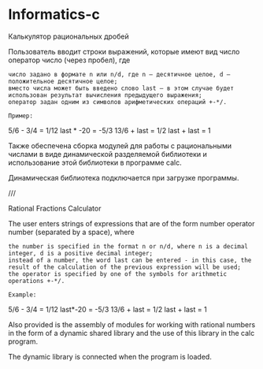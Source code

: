 # Informatics-c

Калькулятор рациональных дробей

Пользователь вводит строки выражений, которые имеют вид число оператор число (через пробел), где

	число задано в формате n или n/d, где n — десятичное целое, d — положительное десятичное целое;
	вместо числа может быть введено слово last — в этом случае будет использован результат вычисления предыдущего выражения;
	оператор задан одним из символов арифметических операций +-*/.

	Пример:

5/6 - 3/4
= 1/12
last * -20
= -5/3
13/6 + last
= 1/2
last + last
= 1

Также обеспечена сборка модулей для работы с рациональными числами в виде динамической разделяемой библиотеки и использование этой библиотеки в программе calc. 

Динамическая библиотека подключается при загрузке программы. 

///

Rational Fractions Calculator

The user enters strings of expressions that are of the form number operator number (separated by a space), where

	the number is specified in the format n or n/d, where n is a decimal integer, d is a positive decimal integer;
	instead of a number, the word last can be entered - in this case, the result of the calculation of the previous expression will be used;
	the operator is specified by one of the symbols for arithmetic operations +-*/.

	Example:

5/6 - 3/4
= 1/12
last*-20
= -5/3
13/6 + last
= 1/2
last + last
= 1

Also provided is the assembly of modules for working with rational numbers in the form of a dynamic shared library and the use of this library in the calc program.

The dynamic library is connected when the program is loaded.
